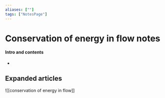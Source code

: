 ```yaml
---
aliases: [""]
tags: ["NotesPage"]
---
```


# Conservation of energy in flow notes

#### Intro and contents
- 


## Expanded articles
![[conservation of energy in flow]]